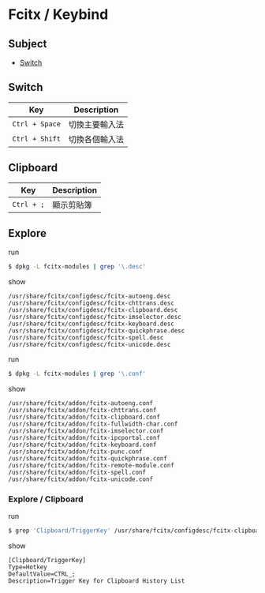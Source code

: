 
# Fcitx / Keybind


## Subject

* [Switch](#switch)


## Switch

| Key | Description |
| --- | --- |
| `Ctrl + Space` | 切換主要輸入法 |
| `Ctrl + Shift` | 切換各個輸入法 |


## Clipboard

| Key | Description |
| --- | --- |
| `Ctrl + ;` | 顯示剪貼簿 |


## Explore

run

``` sh
$ dpkg -L fcitx-modules | grep '\.desc'
```

show

```
/usr/share/fcitx/configdesc/fcitx-autoeng.desc
/usr/share/fcitx/configdesc/fcitx-chttrans.desc
/usr/share/fcitx/configdesc/fcitx-clipboard.desc
/usr/share/fcitx/configdesc/fcitx-imselector.desc
/usr/share/fcitx/configdesc/fcitx-keyboard.desc
/usr/share/fcitx/configdesc/fcitx-quickphrase.desc
/usr/share/fcitx/configdesc/fcitx-spell.desc
/usr/share/fcitx/configdesc/fcitx-unicode.desc
```

run

``` sh
$ dpkg -L fcitx-modules | grep '\.conf'
```

show

```
/usr/share/fcitx/addon/fcitx-autoeng.conf
/usr/share/fcitx/addon/fcitx-chttrans.conf
/usr/share/fcitx/addon/fcitx-clipboard.conf
/usr/share/fcitx/addon/fcitx-fullwidth-char.conf
/usr/share/fcitx/addon/fcitx-imselector.conf
/usr/share/fcitx/addon/fcitx-ipcportal.conf
/usr/share/fcitx/addon/fcitx-keyboard.conf
/usr/share/fcitx/addon/fcitx-punc.conf
/usr/share/fcitx/addon/fcitx-quickphrase.conf
/usr/share/fcitx/addon/fcitx-remote-module.conf
/usr/share/fcitx/addon/fcitx-spell.conf
/usr/share/fcitx/addon/fcitx-unicode.conf
```


### Explore / Clipboard

run

``` sh
$ grep 'Clipboard/TriggerKey' /usr/share/fcitx/configdesc/fcitx-clipboard.desc -A 4
```

show

```
[Clipboard/TriggerKey]
Type=Hotkey
DefaultValue=CTRL_;
Description=Trigger Key for Clipboard History List
```
